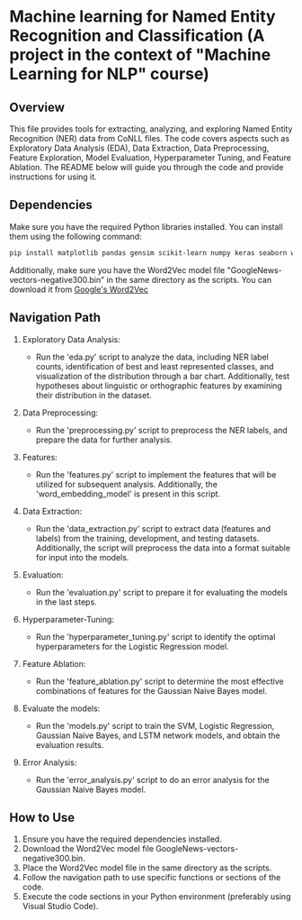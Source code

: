 # Machine learning for Named Entity Recognition and Classification (A project in the context of "Machine Learning for NLP" course)

## Overview

This file provides tools for extracting, analyzing, and exploring Named Entity Recognition (NER) data from CoNLL files. The code covers aspects such as Exploratory Data Analysis (EDA), Data Extraction, Data Preprocessing, Feature Exploration,  Model Evaluation, Hyperparameter Tuning, and Feature Ablation.
 The README below will guide you through the code and provide instructions for using it.

## Dependencies

Make sure you have the required Python libraries installed. You can install them using the following command:

```bash
pip install matplotlib pandas gensim scikit-learn numpy keras seaborn wordcloud
```

Additionally, make sure you have the Word2Vec model file "GoogleNews-vectors-negative300.bin" in the same directory as the scripts. You can download it from [Google's Word2Vec](https://code.google.com/archive/p/word2vec/)

## Navigation Path

1) Exploratory Data Analysis:
   - Run the 'eda.py' script to analyze the data, including NER label counts, identification of best and least represented classes, and visualization of the distribution through a bar chart. Additionally, test hypotheses about linguistic or orthographic features by examining their distribution in the dataset.

2) Data Preprocessing:
   - Run the 'preprocessing.py' script to preprocess the NER labels, and prepare the data for further analysis.
  
3) Features:
   - Run the 'features.py' script to implement the features that will be utilized for subsequent analysis. Additionally, the 'word_embedding_model' is present in this script.

4) Data Extraction:
   - Run the 'data_extraction.py' script to extract data (features and labels) from the training, development, and testing datasets. Additionally, the script will preprocess the data into a format suitable for input into the models.
  
5) Evaluation:
   - Run the 'evaluation.py' script to prepare it for evaluating the models in the last steps.

6) Hyperparameter-Tuning:
   - Run the 'hyperparameter_tuning.py' script to identify the optimal hyperparameters for the Logistic Regression model.

7) Feature Ablation:
   - Run the 'feature_ablation.py' script to determine the most effective combinations of features for the Gaussian Naive Bayes model.

8) Evaluate the models:
   - Run the 'models.py' script to train the SVM, Logistic Regression, Gaussian Naive Bayes, and LSTM network models, and obtain the evaluation results.

9) Error Analysis:
   - Run the 'error_analysis.py' script to do an error analysis for the Gaussian Naive Bayes model.

## How to Use

1) Ensure you have the required dependencies installed.
2) Download the Word2Vec model file GoogleNews-vectors-negative300.bin.
3) Place the Word2Vec model file in the same directory as the scripts.
4) Follow the navigation path to use specific functions or sections of the code.
5) Execute the code sections in your Python environment (preferably using Visual Studio Code).

